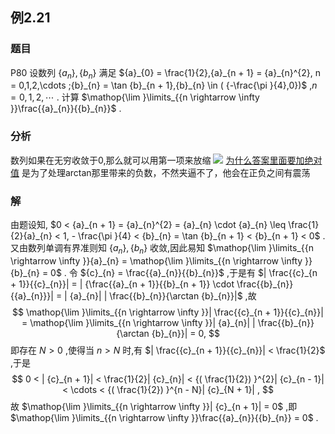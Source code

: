 ## 例2.21
### 题目
P80 设数列 $\{ {a}_{n}\} ,\{ {b}_{n}\}$ 满足 ${a}_{0} = \frac{1}{2},{a}_{n + 1} = {a}_{n}^{2}, n = 0,1,2,\cdots ;{b}_{n} = \tan {b}_{n + 1},{b}_{n} \in ( {-\frac{\pi }{4},0})$ ,$n = 0,1,2,\cdots$ . 计算 $\mathop{\lim }\limits_{{n \rightarrow \infty }}\frac{{a}_{n}}{{b}_{n}}$ .
### 分析
数列如果在无穷收敛于0,那么就可以用第一项来放缩
![](https://img.hwenyi.tech/202409281232067.webp)
[为什么答案里面要加绝对值](https://www.bilibili.com/video/BV19m421g7KH?t=1243.2)
是为了处理arctan那里带来的负数，不然夹逼不了，他会在正负之间有震荡
### 解
由题设知, $0 < {a}_{n + 1} = {a}_{n}^{2} = {a}_{n} \cdot {a}_{n} \leq \frac{1}{2}{a}_{n} < 1, - \frac{\pi }{4} < {b}_{n} = \tan {b}_{n + 1} < {b}_{n + 1} < 0$ .
又由数列单调有界准则知 $\{ {a}_{n}\} ,\{ {b}_{n}\}$ 收敛,因此易知 $\mathop{\lim }\limits_{{n \rightarrow \infty }}{a}_{n} = \mathop{\lim }\limits_{{n \rightarrow \infty }}{b}_{n} = 0$ .
令 ${c}_{n} = \frac{{a}_{n}}{{b}_{n}}$ ,于是有 $| \frac{{c}_{n + 1}}{{c}_{n}}| = | {\frac{{a}_{n + 1}}{{b}_{n + 1}} \cdot \frac{{b}_{n}}{{a}_{n}}}| = | {a}_{n}| | \frac{{b}_{n}}{\arctan {b}_{n}}|$ ,故
$$
\mathop{\lim }\limits_{{n \rightarrow \infty }}| \frac{{c}_{n + 1}}{{c}_{n}}| = \mathop{\lim }\limits_{{n \rightarrow \infty }}| {a}_{n}| | \frac{{b}_{n}}{\arctan {b}_{n}}| = 0,
$$
即存在 $N > 0$ ,使得当 $n > N$ 时,有 $| \frac{{c}_{n + 1}}{{c}_{n}}| < \frac{1}{2}$ ,于是
$$
0 < | {c}_{n + 1}| < \frac{1}{2}| {c}_{n}| < {( \frac{1}{2}) }^{2}| {c}_{n - 1}| < \cdots < {( \frac{1}{2}) }^{n - N}| {c}_{N + 1}| ,
$$
故 $\mathop{\lim }\limits_{{n \rightarrow \infty }}| {c}_{n + 1}| = 0$ ,即 $\mathop{\lim }\limits_{{n \rightarrow \infty }}\frac{{a}_{n}}{{b}_{n}} = 0$ .